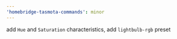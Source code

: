 ```yaml
---
'homebridge-tasmota-commands': minor
---
```


add `Hue` and `Saturation` characteristics, add `lightbulb-rgb` preset
